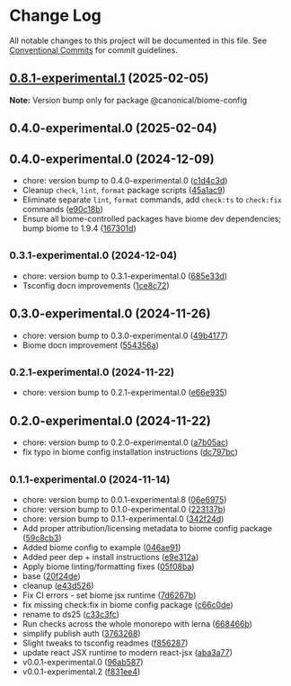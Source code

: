 # Change Log

All notable changes to this project will be documented in this file.
See [Conventional Commits](https://conventionalcommits.org) for commit guidelines.

## [0.8.1-experimental.1](https://github.com/canonical/ds25/compare/v0.8.1-experimental.0...v0.8.1-experimental.1) (2025-02-05)

**Note:** Version bump only for package @canonical/biome-config





## 0.4.0-experimental.0 (2025-02-04)




## 0.4.0-experimental.0 (2024-12-09)

* chore: version bump to 0.4.0-experimental.0 ([c1d4c3d](https://github.com/canonical/ds25/commit/c1d4c3d))
* Cleanup `check`, `lint`, `format` package scripts ([45a1ac9](https://github.com/canonical/ds25/commit/45a1ac9))
* Eliminate separate `lint`, `format` commands, add `check:ts` to `check:fix` commands ([e90c18b](https://github.com/canonical/ds25/commit/e90c18b))
* Ensure all biome-controlled packages have biome dev dependencies; bump biome to 1.9.4 ([167301d](https://github.com/canonical/ds25/commit/167301d))



## <small>0.3.1-experimental.0 (2024-12-04)</small>

* chore: version bump to 0.3.1-experimental.0 ([685e33d](https://github.com/canonical/ds25/commit/685e33d))
* Tsconfig docn improvements ([1ce8c72](https://github.com/canonical/ds25/commit/1ce8c72))



## 0.3.0-experimental.0 (2024-11-26)

* chore: version bump to 0.3.0-experimental.0 ([49b4177](https://github.com/canonical/ds25/commit/49b4177))
* Biome docn improvement ([554356a](https://github.com/canonical/ds25/commit/554356a))



## <small>0.2.1-experimental.0 (2024-11-22)</small>

* chore: version bump to 0.2.1-experimental.0 ([e66e935](https://github.com/canonical/ds25/commit/e66e935))



## 0.2.0-experimental.0 (2024-11-22)

* chore: version bump to 0.2.0-experimental.0 ([a7b05ac](https://github.com/canonical/ds25/commit/a7b05ac))
* fix typo in biome config installation instructions ([dc797bc](https://github.com/canonical/ds25/commit/dc797bc))



## <small>0.1.1-experimental.0 (2024-11-14)</small>

* chore: version bump to 0.0.1-experimental.8 ([06e6975](https://github.com/canonical/ds25/commit/06e6975))
* chore: version bump to 0.1.0-experimental.0 ([223137b](https://github.com/canonical/ds25/commit/223137b))
* chore: version bump to 0.1.1-experimental.0 ([342f24d](https://github.com/canonical/ds25/commit/342f24d))
* Add proper attribution/licensing metadata to biome config package ([59c8cb3](https://github.com/canonical/ds25/commit/59c8cb3))
* Added biome config to example ([046ae91](https://github.com/canonical/ds25/commit/046ae91))
* Added peer dep + install instructions ([e9e312a](https://github.com/canonical/ds25/commit/e9e312a))
* Apply biome linting/formatting fixes ([05f08ba](https://github.com/canonical/ds25/commit/05f08ba))
* base ([20f24de](https://github.com/canonical/ds25/commit/20f24de))
* cleanup ([e43d526](https://github.com/canonical/ds25/commit/e43d526))
* Fix CI errors - set biome jsx runtime ([7d6267b](https://github.com/canonical/ds25/commit/7d6267b))
* fix missing check:fix in biome config package ([c66c0de](https://github.com/canonical/ds25/commit/c66c0de))
* rename to ds25 ([c33c3fc](https://github.com/canonical/ds25/commit/c33c3fc))
* Run checks across the whole monorepo with lerna ([668466b](https://github.com/canonical/ds25/commit/668466b))
* simplify publish auth ([3763268](https://github.com/canonical/ds25/commit/3763268))
* Slight tweaks to tsconfig readmes ([f856287](https://github.com/canonical/ds25/commit/f856287))
* update react JSX runtime to modern react-jsx ([aba3a77](https://github.com/canonical/ds25/commit/aba3a77))
* v0.0.1-experimental.0 ([96ab587](https://github.com/canonical/ds25/commit/96ab587))
* v0.0.1-experimental.2 ([f831ee4](https://github.com/canonical/ds25/commit/f831ee4))
